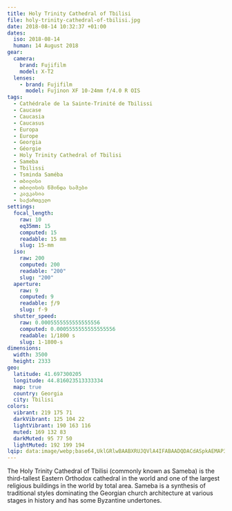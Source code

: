 ```yaml
---
title: Holy Trinity Cathedral of Tbilisi
file: holy-trinity-cathedral-of-tbilisi.jpg
date: 2018-08-14 10:32:37 +01:00
dates:
  iso: 2018-08-14
  human: 14 August 2018
gear:
  camera:
    brand: Fujifilm
    model: X-T2
  lenses:
    - brand: Fujifilm
      model: Fujinon XF 10-24mm f/4.0 R OIS
tags:
  - Cathédrale de la Sainte-Trinité de Tbilissi
  - Caucase
  - Caucasia
  - Caucasus
  - Europa
  - Europe
  - Georgia
  - Géorgie
  - Holy Trinity Cathedral of Tbilisi
  - Sameba
  - Tbilissi
  - Tsminda Saméba
  - თბილისი
  - თბილისის წმინდა სამები
  - კავკასია
  - საქართველო
settings:
  focal_length:
    raw: 10
    eq35mm: 15
    computed: 15
    readable: 15 mm
    slug: 15-mm
  iso:
    raw: 200
    computed: 200
    readable: "200"
    slug: "200"
  aperture:
    raw: 9
    computed: 9
    readable: ƒ/9
    slug: f-9
  shutter_speed:
    raw: 0.0005555555555555556
    computed: 0.0005555555555555556
    readable: 1/1800 s
    slug: 1-1800-s
dimensions:
  width: 3500
  height: 2333
geo:
  latitude: 41.697300205
  longitude: 44.816023513333334
  map: true
  country: Georgia
  city: Tbilisi
colors:
  vibrant: 219 175 71
  darkVibrant: 125 104 22
  lightVibrant: 190 163 116
  muted: 169 132 83
  darkMuted: 95 77 50
  lightMuted: 192 199 194
lqip: data:image/webp;base64,UklGRlwBAABXRUJQVlA4IFABAADQDACdASpkAEMAP3GkyFm0rD+vq/idE/AuCWUAz9xbV4Rc/DGg02+TEmile2UWrwphkd24x26BT9KA289dySygwg/i0qakq3MWIR+LL0lbFO8/9bPjZnsd4NvQFI3JXkAKzJsc12ACWRL1sKNM5oAA/u3E1c8nulm/KfO2sYffSzKRW3xgjYzmErlNmtSQwQjfpopO4lv1QgN1sHJOONanETbhQiQmnCkz/PwtxPzSx+8llxZaL1Iv0MfBTIhI8wAceAPOUwL8xfTkHOhNGHKi0tOuZfEUQJlVL1fOG3wnO3afFdC4q81Don6Kf6DvgX9nA0VipZflHPI7kkvcItnOkzA1aANAT/0H+zjqRetzjDJAo7lgrrg8DGAxm8XKed4LGFVVi/RfhD9jl9e8+hdD95cHgiuf+fHfWVyrWdbecWIKL3Z/vrhwUYIwMuHgAAA=
---
```


The Holy Trinity Cathedral of Tbilisi (commonly known as Sameba) is the third-tallest Eastern Orthodox cathedral in the world and one of the largest religious buildings in the world by total area. Sameba is a synthesis of traditional styles dominating the Georgian church architecture at various stages in history and has some Byzantine undertones.
